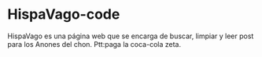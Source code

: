 # HispaVago-code
HispaVago es una página web que se encarga de buscar, limpiar y leer post para los Anones del chon. Ptt:paga la coca-cola zeta. 

